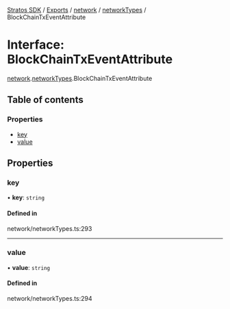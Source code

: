 [Stratos SDK](../README.md) / [Exports](../modules.md) / [network](../modules/network.md) / [networkTypes](../modules/network.networkTypes.md) / BlockChainTxEventAttribute

# Interface: BlockChainTxEventAttribute

[network](../modules/network.md).[networkTypes](../modules/network.networkTypes.md).BlockChainTxEventAttribute

## Table of contents

### Properties

- [key](network.networkTypes.BlockChainTxEventAttribute.md#key)
- [value](network.networkTypes.BlockChainTxEventAttribute.md#value)

## Properties

### key

• **key**: `string`

#### Defined in

network/networkTypes.ts:293

___

### value

• **value**: `string`

#### Defined in

network/networkTypes.ts:294
